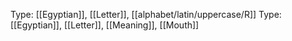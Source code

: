 Type: [[Egyptian]], [[Letter]], [[alphabet/latin/uppercase/R]]
Type: [[Egyptian]], [[Letter]], [[Meaning]], [[Mouth]]